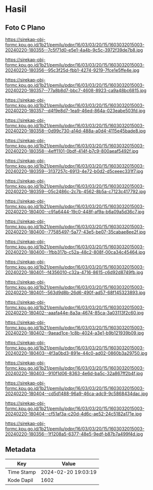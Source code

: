 # Hasil

## Foto C Plano

https://sirekap-obj-formc.kpu.go.id/1b21/pemilu/pdpr/16/03/03/20/15/1603032015003-20240220-180355--7c5f71d0-e5e1-4a4b-9c5c-3972f39de7b8.jpg

https://sirekap-obj-formc.kpu.go.id/1b21/pemilu/pdpr/16/03/03/20/15/1603032015003-20240220-180356--95c3f25d-fbb1-4274-9219-7fce1e5ffe4e.jpg

https://sirekap-obj-formc.kpu.go.id/1b21/pemilu/pdpr/16/03/03/20/15/1603032015003-20240220-180357--77a8b8d7-bbc7-4608-8923-ca9a48bc6815.jpg

https://sirekap-obj-formc.kpu.go.id/1b21/pemilu/pdpr/16/03/03/20/15/1603032015003-20240220-180357--d4f9e8d7-1ea9-46ed-864a-023eabe503fd.jpg

https://sirekap-obj-formc.kpu.go.id/1b21/pemilu/pdpr/16/03/03/20/15/1603032015003-20240220-180358--0d99c730-a14d-488a-a0d4-4115e45bade8.jpg

https://sirekap-obj-formc.kpu.go.id/1b21/pemilu/pdpr/16/03/03/20/15/1603032015003-20240220-180358--4eff1101-0bdf-414f-b7c9-800aeaf5492f.jpg

https://sirekap-obj-formc.kpu.go.id/1b21/pemilu/pdpr/16/03/03/20/15/1603032015003-20240220-180359--3137257c-6913-4e72-b0d2-d5ceeec331f7.jpg

https://sirekap-obj-formc.kpu.go.id/1b21/pemilu/pdpr/16/03/03/20/15/1603032015003-20240220-180359--05c2486c-2c7b-4562-8b5a-c7123c417792.jpg

https://sirekap-obj-formc.kpu.go.id/1b21/pemilu/pdpr/16/03/03/20/15/1603032015003-20240220-180400--c91a6444-19c0-448f-af9a-b6a09a5d36c7.jpg

https://sirekap-obj-formc.kpu.go.id/1b21/pemilu/pdpr/16/03/03/20/15/1603032015003-20240220-180400--77585497-5a77-43e5-be07-35cabae8ee2f.jpg

https://sirekap-obj-formc.kpu.go.id/1b21/pemilu/pdpr/16/03/03/20/15/1603032015003-20240220-180400--1fbb317b-c52a-48c2-808f-00ca34c45464.jpg

https://sirekap-obj-formc.kpu.go.id/1b21/pemilu/pdpr/16/03/03/20/15/1603032015003-20240220-180401--f4356010-c32a-4716-8615-c6d92d8749fb.jpg

https://sirekap-obj-formc.kpu.go.id/1b21/pemilu/pdpr/16/03/03/20/15/1603032015003-20240220-180401--563d9d8b-26d6-490f-ad57-68f145323893.jpg

https://sirekap-obj-formc.kpu.go.id/1b21/pemilu/pdpr/16/03/03/20/15/1603032015003-20240220-180402--aaafa44e-8a3a-4674-85ca-3a03113f2c60.jpg

https://sirekap-obj-formc.kpu.go.id/1b21/pemilu/pdpr/16/03/03/20/15/1603032015003-20240220-180402--9aead1ce-1c8b-4024-a3e1-b9b121939b09.jpg

https://sirekap-obj-formc.kpu.go.id/1b21/pemilu/pdpr/16/03/03/20/15/1603032015003-20240220-180403--4f3a0bd3-891e-44c0-ad02-0860b3a29750.jpg

https://sirekap-obj-formc.kpu.go.id/1b21/pemilu/pdpr/16/03/03/20/15/1603032015003-20240220-180403--910f1d06-8363-4e6d-ba5c-32a867ff2b4f.jpg

https://sirekap-obj-formc.kpu.go.id/1b21/pemilu/pdpr/16/03/03/20/15/1603032015003-20240220-180404--cd5d1488-96a9-46ca-adc9-9c5868434dac.jpg

https://sirekap-obj-formc.kpu.go.id/1b21/pemilu/pdpr/16/03/03/20/15/1603032015003-20240220-180404--cf51af3a-c20d-4d6c-ae52-24c5182a171e.jpg

https://sirekap-obj-formc.kpu.go.id/1b21/pemilu/pdpr/16/03/03/20/15/1603032015003-20240220-180356--1f1208a5-6377-48e5-9edf-b87b7a499f4d.jpg


## Metadata

| Key        | Value               |
| ---------- | ------------------- |
| Time Stamp | 2024-02-20 19:03:19 |
| Kode Dapil | 1602                |



